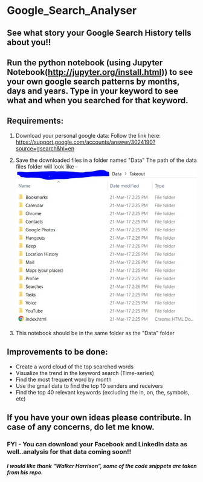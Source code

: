 # Google_Search_Analyser

## See what story your Google Search History tells about you!!

## Run the python notebook (using Jupyter Notebook(http://jupyter.org/install.html)) to see your own google search patterns by months, days and years. Type in your keyword to see what and when you searched for that keyword.

## Requirements:
  1) Download your personal google data: Follow the link here: https://support.google.com/accounts/answer/3024190?source=gsearch&hl=en
  
  2) Save the downloaded files in a folder named "Data"
  The path of the data files folder will look like -
  ![google_data](google_data.JPG)
  
  3) This notebook should be in the same folder as the "Data" folder


## Improvements to be done:

* Create a word cloud of the top searched words
* Visualize the trend in the keyword search (Time-series)
* Find the most frequent word by month
* Use the gmail data to find the top 10 senders and receivers
* Find the top 40 relevant keywords (excluding the in, on, the, symbols, etc) 

## If you have your own ideas please contribute. In case of any concerns, do let me know.  
### FYI - You can download your Facebook and LinkedIn data as well..analysis for that data coming soon!!

##### I would like thank "Walker Harrison", some of the code snippets are taken from his repo. 
